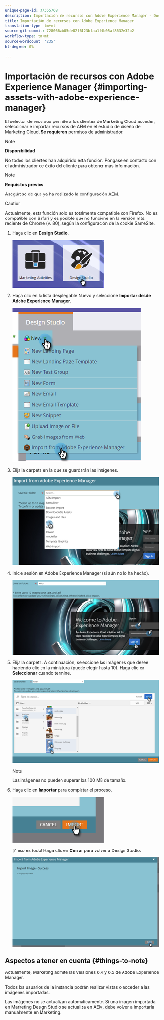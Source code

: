 ```yaml
---
unique-page-id: 37355768
description: Importación de recursos con Adobe Experience Manager - Documentos de marketing - Documentación del producto
title: Importación de recursos con Adobe Experience Manager
translation-type: tm+mt
source-git-commit: 728066ab05de82f6123bfaa1f0b05af8632e32b2
workflow-type: tm+mt
source-wordcount: '235'
ht-degree: 0%

---
```



# Importación de recursos con Adobe Experience Manager {#importing-assets-with-adobe-experience-manager}

El selector de recursos permite a los clientes de Marketing Cloud acceder, seleccionar e importar recursos de AEM en el estudio de diseño de Marketing Cloud. **Se requieren** permisos de administrador.

>[!NOTE]
>
>**Disponibilidad**
>
>No todos los clientes han adquirido esta función. Póngase en contacto con el administrador de éxito del cliente para obtener más información.

>[!NOTE]
>
>**Requisitos previos**
>
>Asegúrese de que ya ha realizado la configuración [AEM](https://docs.marketo.com/x/FwPLAQ).

>[!CAUTION]
>
>Actualmente, esta función solo es totalmente compatible con Firefox. No es compatible con Safari y es posible que no funcione en la versión más reciente de Chrome (v. 80), según la configuración de la cookie SameSite.

1. Haga clic en **Design Studio**.

   ![](assets/one-1.png)

1. Haga clic en la lista desplegable Nuevo y seleccione **Importar desde Adobe Experience Manager**.

   ![](assets/two-1.png)

1. Elija la carpeta en la que se guardarán las imágenes.

   ![](assets/three-1.png)

1. Inicie sesión en Adobe Experience Manager (si aún no lo ha hecho).

   ![](assets/four-1.png)

1. Elija la carpeta. A continuación, seleccione las imágenes que desee haciendo clic en la miniatura (puede elegir hasta 10). Haga clic en **Seleccionar** cuando termine.

   ![](assets/five.png)

   >[!NOTE]
   >
   >Las imágenes no pueden superar los 100 MB de tamaño.

1. Haga clic en **Importar** para completar el proceso.

   ![](assets/six-1.png)

   ¡Y eso es todo! Haga clic en **Cerrar** para volver a Design Studio.

   ![](assets/seven-1.png)

## Aspectos a tener en cuenta {#things-to-note}

Actualmente, Marketing admite las versiones 6.4 y 6.5 de Adobe Experience Manager.

Todos los usuarios de la instancia podrán realizar vistas o acceder a las imágenes importadas.

Las imágenes no se actualizan automáticamente. Si una imagen importada en Marketing Design Studio se actualiza en AEM, debe volver a importarla manualmente en Marketing.
